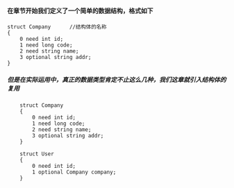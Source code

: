 #### 在章节开始我们定义了一个简单的数据结构，格式如下

```
struct Company      //结构体的名称
{
    0 need int id;  
    1 need long code;
    2 need string name;
    3 optional string addr;
}
```

##### 但是在实际运用中，真正的数据类型肯定不止这么几种，我们这章就引入结构体的复用

```
    struct Company
    {
        0 need int id;
        1 need long code;
        2 need string name;
        3 optional string addr;
    }

    struct User
    {
        0 need int id;
        1 optional Company company;
    }
```

